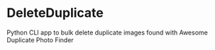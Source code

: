 # DeleteDuplicate
Python CLI app to bulk delete duplicate images found with Awesome Duplicate Photo Finder
